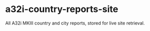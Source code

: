 # a32i-country-reports-site
All A32i MKIII country and city reports, stored for live site retrieval.
